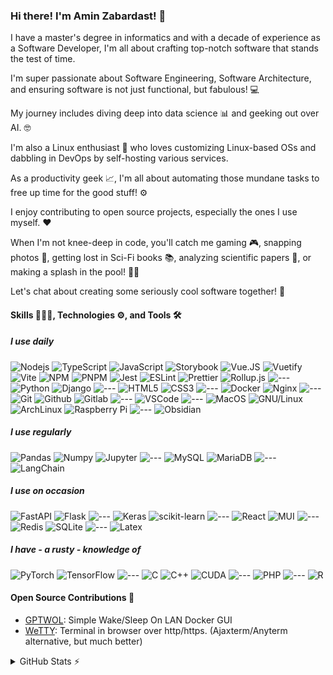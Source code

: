 ### Hi there! I'm Amin Zabardast! 👋

I have a master's degree in informatics and with a decade of experience as a Software Developer, I'm all about crafting top-notch software that stands the test of time.

I'm super passionate about Software Engineering, Software Architecture, and ensuring software is not just functional, but fabulous! 💻

My journey includes diving deep into data science 📊 and geeking out over AI. 🤓

I'm also a Linux enthusiast 🐧 who loves customizing Linux-based OSs and dabbling in DevOps by self-hosting various services.

As a productivity geek 📈, I'm all about automating those mundane tasks to free up time for the good stuff! ⚙️

I enjoy contributing to open source projects, especially the ones I use myself. ❤️

When I'm not knee-deep in code, you'll catch me gaming 🎮, snapping photos 📸, getting lost in Sci-Fi books 📚, analyzing scientific papers 📄, or making a splash in the pool! 🏊‍♂️

Let's chat about creating some seriously cool software together! 🚀

<!--
TODO: Reach Me On / Socials
-->

#### Skills 🧑🏻‍💻, Technologies ⚙️, and Tools 🛠️

##### I use daily

![Nodejs](https://img.shields.io/badge/Node.js-43853D.svg?style=flat-square&logo=node.js&logoColor=white)
![TypeScript](https://img.shields.io/badge/TypeScript-%233178C6?style=flat-square&logo=typescript&logoColor=white)
![JavaScript](https://img.shields.io/badge/JavaScript-%23F7DF1E?style=flat-square&logo=javascript&logoColor=white)
![Storybook](https://img.shields.io/badge/Storybook-%23FF4785?style=flat-square&logo=storybook&logoColor=white)
![Vue.JS](https://img.shields.io/badge/Vue.JS-%234FC08D?style=flat-square&logo=vuedotjs&logoColor=white)
![Vuetify](https://img.shields.io/badge/Vuetify-%231867C0?style=flat-square&logo=vuetify&logoColor=white)
![Vite](https://img.shields.io/badge/Vite-646CFF?style=flat-square&logo=vite&logoColor=white)
![NPM](https://img.shields.io/badge/NPM-%23CB3837?style=flat-square&logo=npm&logoColor=white)
![PNPM](https://img.shields.io/badge/PNPM-%23F69220?style=flat-square&logo=pnpm&logoColor=white)
![Jest](https://img.shields.io/badge/Jest-%23C21325?style=flat-square&logo=jest&logoColor=white)
![ESLint](https://img.shields.io/badge/eslint-%234B32C3?style=flat-square&logo=eslint&logoColor=white)
![Prettier](https://img.shields.io/badge/prettier-%23F7B93E?style=flat-square&logo=prettier&logoColor=white)
![Rollup.js](https://img.shields.io/badge/Rollup.js-%23EC4A3F?style=flat-square&logo=rollupdotjs&logoColor=white)
![---](https://img.shields.io/badge/%7C-black?style=flat-square)<!--Spacer -->
![Python](https://img.shields.io/badge/Python-%233776AB?style=flat-square&logo=python&logoColor=white)
![Django](https://img.shields.io/badge/Django-%23092E20?style=flat-square&logo=django&logoColor=white)
![---](https://img.shields.io/badge/%7C-black?style=flat-square)<!--Spacer -->
![HTML5](https://img.shields.io/badge/-HTML5-E34F26?style=flat-square&logo=html5&logoColor=white)
![CSS3](https://img.shields.io/badge/-CSS3-1572B6?style=flat-square&logo=css3)
![---](https://img.shields.io/badge/%7C-black?style=flat-square)<!--Spacer -->
![Docker](https://img.shields.io/badge/Docker-%232496ED?style=flat-square&logo=docker&logoColor=white)
![Nginx](https://img.shields.io/badge/Nginx-%23009639?style=flat-square&logo=nginx&logoColor=white)
![---](https://img.shields.io/badge/%7C-black?style=flat-square)<!--Spacer -->
![Git](https://img.shields.io/badge/Git-%23F05032?style=flat-square&logo=git&logoColor=white)
![Github](https://img.shields.io/badge/GitHub-%23181717?style=flat-square&logo=github&logoColor=white)
![Gitlab](https://img.shields.io/badge/GitLab-%23FC6D26?style=flat-square&logo=gitlab&logoColor=white)
![---](https://img.shields.io/badge/%7C-black?style=flat-square)<!--Spacer -->
![VSCode](https://img.shields.io/badge/VS%20Code-%23007ACC?style=flat-square&logo=visualstudiocode&logoColor=white)
![---](https://img.shields.io/badge/%7C-black?style=flat-square)<!--Spacer -->
![MacOS](https://img.shields.io/badge/macOS-%23000?style=flat-square&logo=macos&logoColor=white)
![GNU/Linux](https://img.shields.io/badge/Linux-%23FCC624?style=flat-square&logo=linux&logoColor=white)
![ArchLinux](https://img.shields.io/badge/Arch%20Linux-%231793D1?style=flat-square&logo=archlinux&logoColor=white)
![Raspberry Pi](https://img.shields.io/badge/Raspberry%20Pi-%23A22846?style=flat-square&logo=raspberrypi&logoColor=white)
![---](https://img.shields.io/badge/%7C-black?style=flat-square)<!--Spacer -->
![Obsidian](https://img.shields.io/badge/Obsidian-%237C3AED?style=flat-square&logo=obsidian&logoColor=white)

##### I use regularly

![Pandas](https://img.shields.io/badge/Pandas-%23150458?style=flat-square&logo=pandas&logoColor=white)
![Numpy](https://img.shields.io/badge/NumPy-%23013243?style=flat-square&logo=numpy&logoColor=white)
![Jupyter](https://img.shields.io/badge/Jupyter-%23F37626?style=flat-square&logo=jupyter&logoColor=white)
![---](https://img.shields.io/badge/%7C-black?style=flat-square)<!--Spacer -->
![MySQL](https://img.shields.io/badge/mysql-%234479A1?style=flat-square&logo=mysql&logoColor=white)
![MariaDB](https://img.shields.io/badge/mariadb-%23003545?style=flat-square&logo=mariadb&logoColor=white)
![---](https://img.shields.io/badge/%7C-black?style=flat-square)<!--Spacer -->
![LangChain](https://img.shields.io/badge/LangChain-%231C3C3C?style=flat-square&logo=langchain&logoColor=white)

##### I use on occasion

![FastAPI](https://img.shields.io/badge/FastAPI-%23009688?style=flat-square&logo=fastapi&logoColor=white)
![Flask](https://img.shields.io/badge/Flask-%23000000?style=flat-square&logo=flask&logoColor=white)
![---](https://img.shields.io/badge/%7C-black?style=flat-square)<!--Spacer -->
![Keras](https://img.shields.io/badge/keras-%23D00000?style=flat-square&logo=keras&logoColor=white)
![scikit-learn](https://img.shields.io/badge/Scikit%20Learn-%23F7931E?style=flat-square&logo=scikitlearn&logoColor=white)
![---](https://img.shields.io/badge/%7C-black?style=flat-square)<!--Spacer -->
![React](https://img.shields.io/badge/React-%2361DAFB?style=flat-square&logo=react&logoColor=white)
![MUI](https://img.shields.io/badge/MUI-%23007FFF?style=flat-square&logo=mui&logoColor=white)
![---](https://img.shields.io/badge/%7C-black?style=flat-square)<!--Spacer -->
![Redis](https://img.shields.io/badge/Redis-%23DC382D?style=flat-square&logo=redis&logoColor=white)
![SQLite](https://img.shields.io/badge/SQLite-%23003B57?style=flat-square&logo=sqlite&logoColor=white)
![---](https://img.shields.io/badge/%7C-black?style=flat-square)<!--Spacer -->
![Latex](https://img.shields.io/badge/LaTeX-%23008080?style=flat-square&logo=latex)

##### I have - a rusty - knowledge of

![PyTorch](https://img.shields.io/badge/pytorch-%23EE4C2C?style=flat-square&logo=pytorch&logoColor=white)
![TensorFlow](https://img.shields.io/badge/TensorFlow-%23FF6F00?style=flat-square&logo=tensorflow&logoColor=white)
![---](https://img.shields.io/badge/%7C-black?style=flat-square)<!--Spacer -->
![C](https://img.shields.io/badge/C-%23A8B9CC?style=flat-square&logo=c&logoColor=white)
![C++](https://img.shields.io/badge/C%2B%2B-%2300599C?style=flat-square&logo=cplusplus&logoColor=white)
![CUDA](https://img.shields.io/badge/CUDA-%2376B900?style=flat-square&logo=nvidia&logoColor=white)
![---](https://img.shields.io/badge/%7C-black?style=flat-square)<!--Spacer -->
![PHP](https://img.shields.io/badge/PHP-%23777BB4?style=flat-square&logo=php&logoColor=white)
![---](https://img.shields.io/badge/%7C-black?style=flat-square)<!--Spacer -->
![R](https://img.shields.io/badge/R-%23276DC3?style=flat-square&logo=r)

#### Open Source Contributions 🌱

- [GPTWOL](https://github.com/Misterbabou/gptwol): Simple Wake/Sleep On LAN Docker GUI
- [WeTTY](https://github.com/butlerx/wetty): Terminal in browser over http/https. (Ajaxterm/Anyterm alternative, but much better)

<details>
  <summary>GitHub Stats ⚡️</summary>

![Amin's Github Stats](https://github-readme-stats.zohan.tech/api?username=aminzabardast&show_icons=true&locale=en)

</details>

<!--
TODO: Blog
-->

<!--
TODO: Hobbies
Nikon / Unsplash
Blog
Book Reading / SciFi
Gaming / Steam
-->

<!--
FIXME: Remove

**aminzabardast/aminzabardast** is a ✨ _special_ ✨ repository because its `README.md` (this file) appears on your GitHub profile.

Here are some ideas to get you started:

- 🔭 I’m currently working on ...
- 🌱 I’m currently learning ...
- 👯 I’m looking to collaborate on ...
- 🤔 I’m looking for help with ...
- 💬 Ask me about ...
- 📫 How to reach me: ...
- 😄 Pronouns: ...
- ⚡ Fun fact: ...
-->

